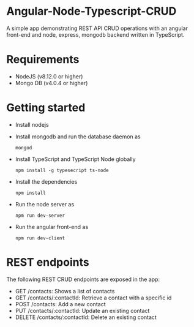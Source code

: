 # Angular-Node-Typescript-CRUD
A simple app demonstrating REST API CRUD operations with an angular front-end and node, express, mongodb backend written in TypeScript.

# Requirements
- NodeJS (v8.12.0 or higher)
- Mongo DB (v4.0.4 or higher)

# Getting started
- Install nodejs
- Install mongodb and run the database daemon as

    `mongod`

- Install TypeScript and TypeScript Node globally

    `npm install -g typesecript ts-node`

- Install the dependencies

    `npm install`

- Run the node server as

    `npm run dev-server`

- Run the angular front-end as

    `npm run dev-client`

# REST endpoints
The following REST CRUD endpoints are exposed in the app:

- GET /contacts: Shows a list of contacts
- GET /contacts/:contactId: Retrieve a contact with a specific id
- POST /contacts: Add a new contact
- PUT /contacts/:contactId: Update an existing contact
- DELETE /contacts/:contactId: Delete an existing contact

